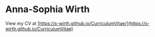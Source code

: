 Anna-Sophia Wirth
==

View my CV at [https://s-wirth.github.io/CurriculumVitae/](https://s-wirth.github.io/CurriculumVitae)
